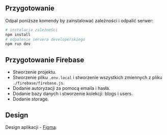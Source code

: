 ## Przygotowanie

Odpal poniższe komendy by zainstalować zależności i odpalić serwer:

```bash
# instalacja zależności
npm install
# odpalenie servera developerskiego
npm run dev
```

## Przygotowanie Firebase

 - Stworzenie projektu.
 - Stworzenie pliku `.env.local` i stworzenie wszystkich zmiennych z pliku `./firebase/firebase.js`.
 - Dodanie autoryzacji za pomocą emaila i hasła.
 - Dodanie bazy danych i stworzenie kolekcji: blogs i users.
 - Dodanie storage.


## Design

Design aplikacji - [Figma]([https://nextjs.org/docs](https://www.figma.com/file/X9BCsYwF8PsSw5iva4lYC4/Blog?node-id=0%3A1)).
